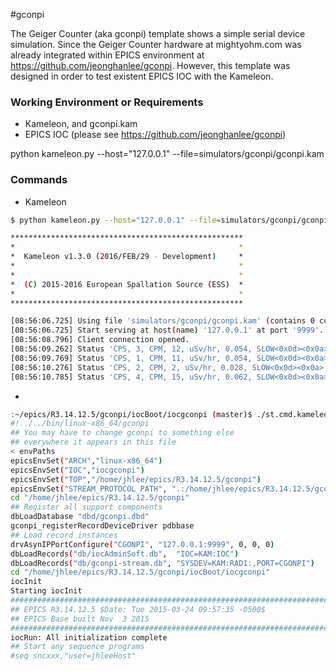 #gconpi

The Geiger Counter (aka gconpi) template shows a simple serial device simulation. Since the Geiger Counter hardware at mightyohm.com was already integrated within EPICS environment at https://github.com/jeonghanlee/gconpi. However, this template was designed in order to test existent EPICS IOC with the Kameleon. 


### Working Environment or Requirements

* Kameleon, and gconpi.kam
* EPICS IOC (please see https://github.com/jeonghanlee/gconpi)


python kameleon.py --host="127.0.0.1" --file=simulators/gconpi/gconpi.kam

### Commands

* Kameleon

```bash
$ python kameleon.py --host="127.0.0.1" --file=simulators/gconpi/gconpi.kam

****************************************************
*                                                  *
*  Kameleon v1.3.0 (2016/FEB/29 - Development)     *
*                                                  *
*                                                  *
*  (C) 2015-2016 European Spallation Source (ESS)  *
*                                                  *
****************************************************

[08:56:06.725] Using file 'simulators/gconpi/gconpi.kam' (contains 0 commands and 1 statuses).
[08:56:06.725] Start serving at host(name) '127.0.0.1' at port '9999'.
[08:56:08.796] Client connection opened.
[08:56:09.262] Status 'CPS, 3, CPM, 12, uSv/hr, 0.054, SLOW<0x0d><0x0a>' (Get Data) sent to client.
[08:56:09.769] Status 'CPS, 1, CPM, 11, uSv/hr, 0.054, SLOW<0x0d><0x0a>' (Get Data) sent to client.
[08:56:10.276] Status 'CPS, 2, CPM, 2, uSv/hr, 0.028, SLOW<0x0d><0x0a>' (Get Data) sent to client.
[08:56:10.785] Status 'CPS, 4, CPM, 15, uSv/hr, 0.062, SLOW<0x0d><0x0a>' (Get Data) sent to client.
```
*
```bash
:~/epics/R3.14.12.5/gconpi/iocBoot/iocgconpi (master)$ ./st.cmd.kameleon
#!../../bin/linux-x86_64/gconpi
## You may have to change gconpi to something else
## everywhere it appears in this file
< envPaths
epicsEnvSet("ARCH","linux-x86_64")
epicsEnvSet("IOC","iocgconpi")
epicsEnvSet("TOP","/home/jhlee/epics/R3.14.12.5/gconpi")
epicsEnvSet("STREAM_PROTOCOL_PATH", ".:/home/jhlee/epics/R3.14.12.5/gconpi/db")
cd "/home/jhlee/epics/R3.14.12.5/gconpi"
## Register all support components
dbLoadDatabase "dbd/gconpi.dbd"
gconpi_registerRecordDeviceDriver pdbbase
## Load record instances
drvAsynIPPortConfigure("CGONPI", "127.0.0.1:9999", 0, 0, 0)
dbLoadRecords("db/iocAdminSoft.db",  "IOC=KAM:IOC")
dbLoadRecords("db/gconpi-stream.db", "SYSDEV=KAM:RAD1:,PORT=CGONPI")
cd "/home/jhlee/epics/R3.14.12.5/gconpi/iocBoot/iocgconpi"
iocInit
Starting iocInit
############################################################################
## EPICS R3.14.12.5 $Date: Tue 2015-03-24 09:57:35 -0500$
## EPICS Base built Nov  3 2015
############################################################################
iocRun: All initialization complete
## Start any sequence programs
#seq sncxxx,"user=jhleeHost"
```

